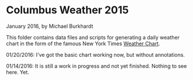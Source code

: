 # Columbus Weather 2015

January 2016, by Michael Burkhardt

This folder contains data files and scripts for generating
a daily weather chart in the form of the famous New York Times
[Weather Chart](0107-wea-NYCYEAR.gif).

01/20/2016: I've got the basic chart working now, but without annotations.

01/14/2016: It is still a work in progress and not yet finished. Nothing to see here. Yet.
